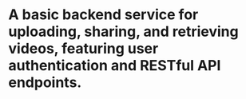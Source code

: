 # A basic backend service for uploading, sharing, and retrieving videos, featuring user authentication and RESTful API endpoints.
